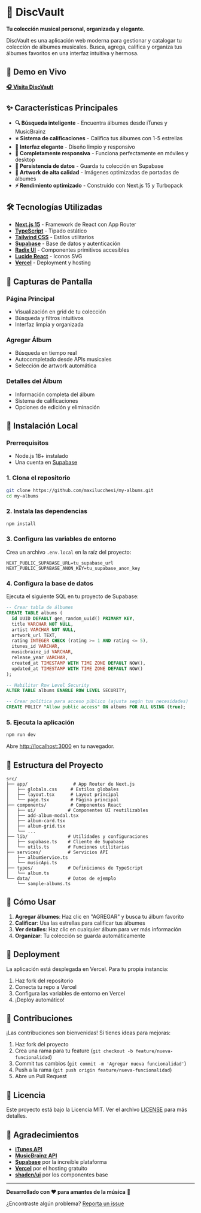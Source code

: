 # 🎵 DiscVault

**Tu colección musical personal, organizada y elegante.**

DiscVault es una aplicación web moderna para gestionar y catalogar tu colección de álbumes musicales. Busca, agrega, califica y organiza tus álbumes favoritos en una interfaz intuitiva y hermosa.

## 🚀 Demo en Vivo

**[🎧 Visita DiscVault](https://discvault.vercel.app/)**

## ✨ Características Principales

- **🔍 Búsqueda inteligente** - Encuentra álbumes desde iTunes y MusicBrainz
- **⭐ Sistema de calificaciones** - Califica tus álbumes con 1-5 estrellas
- **🎨 Interfaz elegante** - Diseño limpio y responsivo
- **📱 Completamente responsiva** - Funciona perfectamente en móviles y desktop
- **💾 Persistencia de datos** - Guarda tu colección en Supabase
- **🎵 Artwork de alta calidad** - Imágenes optimizadas de portadas de álbumes
- **⚡ Rendimiento optimizado** - Construido con Next.js 15 y Turbopack

## 🛠️ Tecnologías Utilizadas

- **[Next.js 15](https://nextjs.org/)** - Framework de React con App Router
- **[TypeScript](https://www.typescriptlang.org/)** - Tipado estático
- **[Tailwind CSS](https://tailwindcss.com/)** - Estilos utilitarios
- **[Supabase](https://supabase.com/)** - Base de datos y autenticación
- **[Radix UI](https://radix-ui.com/)** - Componentes primitivos accesibles
- **[Lucide React](https://lucide.dev/)** - Iconos SVG
- **[Vercel](https://vercel.com/)** - Deployment y hosting

## 📸 Capturas de Pantalla

### Página Principal
- Visualización en grid de tu colección
- Búsqueda y filtros intuitivos
- Interfaz limpia y organizada

### Agregar Álbum
- Búsqueda en tiempo real
- Autocompletado desde APIs musicales
- Selección de artwork automática

### Detalles del Álbum
- Información completa del álbum
- Sistema de calificaciones
- Opciones de edición y eliminación

## 🚀 Instalación Local

### Prerrequisitos
- Node.js 18+ instalado
- Una cuenta en [Supabase](https://supabase.com/)

### 1. Clona el repositorio
```bash
git clone https://github.com/maxilucchesi/my-albums.git
cd my-albums
```

### 2. Instala las dependencias
```bash
npm install
```

### 3. Configura las variables de entorno
Crea un archivo `.env.local` en la raíz del proyecto:

```env
NEXT_PUBLIC_SUPABASE_URL=tu_supabase_url
NEXT_PUBLIC_SUPABASE_ANON_KEY=tu_supabase_anon_key
```

### 4. Configura la base de datos
Ejecuta el siguiente SQL en tu proyecto de Supabase:

```sql
-- Crear tabla de álbumes
CREATE TABLE albums (
  id UUID DEFAULT gen_random_uuid() PRIMARY KEY,
  title VARCHAR NOT NULL,
  artist VARCHAR NOT NULL,
  artwork_url TEXT,
  rating INTEGER CHECK (rating >= 1 AND rating <= 5),
  itunes_id VARCHAR,
  musicbrainz_id VARCHAR,
  release_year VARCHAR,
  created_at TIMESTAMP WITH TIME ZONE DEFAULT NOW(),
  updated_at TIMESTAMP WITH TIME ZONE DEFAULT NOW()
);

-- Habilitar Row Level Security
ALTER TABLE albums ENABLE ROW LEVEL SECURITY;

-- Crear política para acceso público (ajusta según tus necesidades)
CREATE POLICY "Allow public access" ON albums FOR ALL USING (true);
```

### 5. Ejecuta la aplicación
```bash
npm run dev
```

Abre [http://localhost:3000](http://localhost:3000) en tu navegador.

## 📁 Estructura del Proyecto

```
src/
├── app/                 # App Router de Next.js
│   ├── globals.css     # Estilos globales
│   ├── layout.tsx      # Layout principal
│   └── page.tsx        # Página principal
├── components/         # Componentes React
│   ├── ui/            # Componentes UI reutilizables
│   ├── add-album-modal.tsx
│   ├── album-card.tsx
│   ├── album-grid.tsx
│   └── ...
├── lib/               # Utilidades y configuraciones
│   ├── supabase.ts    # Cliente de Supabase
│   └── utils.ts       # Funciones utilitarias
├── services/          # Servicios API
│   ├── albumService.ts
│   └── musicApi.ts
├── types/             # Definiciones de TypeScript
│   └── album.ts
└── data/              # Datos de ejemplo
    └── sample-albums.ts
```

## 🎯 Cómo Usar

1. **Agregar álbumes**: Haz clic en "AGREGAR" y busca tu álbum favorito
2. **Calificar**: Usa las estrellas para calificar tus álbumes
3. **Ver detalles**: Haz clic en cualquier álbum para ver más información
4. **Organizar**: Tu colección se guarda automáticamente

## 🚀 Deployment

La aplicación está desplegada en Vercel. Para tu propia instancia:

1. Haz fork del repositorio
2. Conecta tu repo a Vercel
3. Configura las variables de entorno en Vercel
4. ¡Deploy automático!

## 🤝 Contribuciones

¡Las contribuciones son bienvenidas! Si tienes ideas para mejoras:

1. Haz fork del proyecto
2. Crea una rama para tu feature (`git checkout -b feature/nueva-funcionalidad`)
3. Commit tus cambios (`git commit -m 'Agregar nueva funcionalidad'`)
4. Push a la rama (`git push origin feature/nueva-funcionalidad`)
5. Abre un Pull Request

## 📝 Licencia

Este proyecto está bajo la Licencia MIT. Ver el archivo [LICENSE](LICENSE) para más detalles.

## 🙏 Agradecimientos

- **[iTunes API](https://developer.apple.com/library/archive/documentation/AudioVideo/Conceptual/iTuneSearchAPI/)**
- **[MusicBrainz API](https://musicbrainz.org/doc/MusicBrainz_API)**
- **[Supabase](https://supabase.com/)** por la increíble plataforma
- **[Vercel](https://vercel.com/)** por el hosting gratuito
- **[shadcn/ui](https://ui.shadcn.com/)** por los componentes base

---

**Desarrollado con ❤️ para amantes de la música** 🎵

¿Encontraste algún problema? [Reporta un issue](https://github.com/maxilucchesi/my-albums/issues)
